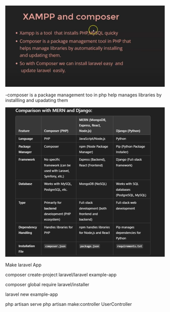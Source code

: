 ![alt text](image.png)

-composer 
is a package management too in php 
help manages libraries by installling and upadating them

![alt text](image-1.png)



Make laravel App 

composer create-project laravel/laravel example-app


composer global require laravel/installer
 
laravel new example-app

php artisan serve
php artisan make:controller UserController



